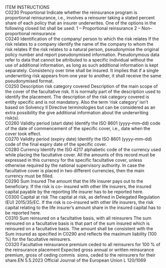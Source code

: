  
ITEM  INSTRUCTIONS  
C0230  Proportional  Indicate whether the reinsurance program is proportional reinsurance, i.e., 
involves a reinsurer taking a stated percent share of each policy that an insurer 
underwrites. One of the options in the following closed list shall be used: 
1 – Proportional reinsurance 
2 – Non–proportional reinsurance  
C0240  Identification of the company/ 
person to which the risk 
relates  If the risk relates to a company identify the name of the company to whom the 
risk relates 
If the risk relates to a natural person, pseudonymise the original policy number 
and report pseudonymised information. Pseudonymous data refer to data that 
cannot be attributed to a specific individual without the use of additional 
information, as long as such additional information is kept separately. Consistency 
over time shall be insured. It implies that if a single underwriting risk appears 
from one year to another, it shall receive the same pseudonymised format.  
C0250  Description risk category 
covered  Description of the main scope of the cover of the facultative risk. It is normally 
part of the description used to identify the placement. 
The description of the risk category covered is entity specific and is not 
mandatory. Also the term ‘risk category’ isn’t based on Solvency II Directive 
terminologies but can be considered as an extra possibility the give additional 
information about the underwriting risk(s).  
C0260  Validity period (start date)  Identify the ISO 8601 (yyyy–mm–dd) code of the date of commencement of the 
specific cover, i.e., date when the cover took effect.  
C0270  Validity period (expiry date)  Identify the ISO 8601 (yyyy–mm–dd) code of the final expiry date of the specific 
cover.  
C0280  Currency  Identify the ISO 4217 alphabetic code of the currency used while placing the 
facultative cover. All the amounts of this record must be expressed in this 
currency for the specific facultative cover, unless otherwise required by the 
national supervisory authority. In case the facultative cover is placed in two 
different currencies, then the main currency must be filled.  
C0290  Sum Insured  The amount that the life insurer pays out to the beneficiary. If the risk is co– 
insured with other life insurers, the insured capital payable by the reporting life 
insurer has to be reported here.  
C0300  Capital at risk  The capital at risk, as defined in Delegated Regulation (EU) 2015/35/EC. 
If the risk is co–insured with other life insurers, the risk capital relating to the life 
insurer’s amount share in the insured capital has to be reported here.  
C0310  Sum reinsured on a facultative 
basis, with all reinsurers  The sum reinsured on a facultative basis is that part of the sum insured which is 
reinsured on a facultative basis. The amount shall be consistent with the Sum 
insured as specified in C0290 and reflects the maximum liability (100 %) for the 
facultative reinsurers.  
C0320  Facultative reinsurance 
premium ceded to all 
reinsurers for 100 % of the 
reinsurance placement  Expected gross annual or written reinsurance premium, gross of ceding commis ­
sions, ceded to the reinsurers for their share.EN  5.5.2023 Official Journal of the European Union L 120/1069